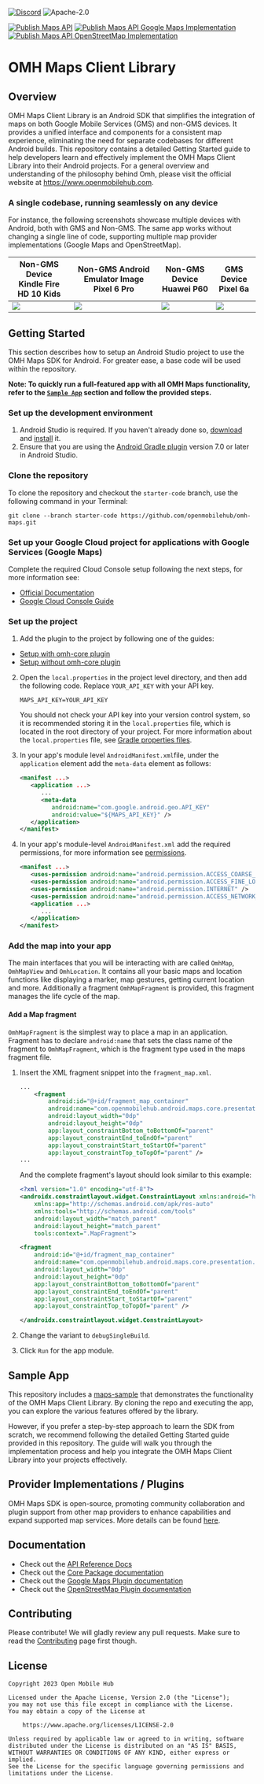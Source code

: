 [![Discord](https://img.shields.io/discord/1115727214827278446)](https://discord.gg/X8QB9DJXX6)
![Apache-2.0](https://img.shields.io/badge/license-Apache-blue)

<!--
// TODO - enable when the repo gets released and is public
![GitHub contributors](https://img.shields.io/github/contributors/openmobilehub/omh-maps)
-->

[![Publish Maps API](https://github.com/openmobilehub/omh-maps/actions/workflows/publish_maps_api.yml/badge.svg)](https://github.com/openmobilehub/omh-maps/actions/workflows/publish_maps_api.yml)
[![Publish Maps API Google Maps Implementation](https://github.com/openmobilehub/omh-maps/actions/workflows/publish_maps_api_gms.yml/badge.svg)](https://github.com/openmobilehub/omh-maps/actions/workflows/publish_maps_api_gms.yml)
[![Publish Maps API OpenStreetMap Implementation](https://github.com/openmobilehub/omh-maps/actions/workflows/publish_maps_api_ngms.yml/badge.svg)](https://github.com/openmobilehub/omh-maps/actions/workflows/publish_maps_api_ngms.yml)

# OMH Maps Client Library

## Overview

OMH Maps Client Library is an Android SDK that simplifies the integration of maps on both Google Mobile Services (GMS) and non-GMS devices. It provides a unified interface and components for a consistent map experience, eliminating the need for separate codebases for different Android builds. This repository contains a detailed Getting Started guide to help developers learn and effectively implement the OMH Maps Client Library into their Android projects. For a general overview and understanding of the philosophy behind Omh, please visit the official website at https://www.openmobilehub.com.

### A single codebase, running seamlessly on any device

For instance, the following screenshots showcase multiple devices with Android, both with GMS and Non-GMS. The same app works without changing a single line of code, supporting multiple map provider implementations (Google Maps and OpenStreetMap).

<div align="center">

| Non-GMS Device</br>Kindle Fire HD 10 Kids      | Non-GMS Android Emulator Image</br>Pixel 6 Pro  | Non-GMS Device</br>Huawei P60                      | GMS Device</br>Pixel 6a                      |
| ---------------------------------------------- | ----------------------------------------------- | -------------------------------------------------- | -------------------------------------------- |
| <img src="images/omh-maps-non-gms-kindle.gif"> | <img src="images/omh-maps-non-gms-pixel-6.gif"> | <img src="images/omh-maps-non-gms-huawei-p60.gif"> | <img src="images/omh-maps-gms-pixel-6a.gif"> |

</div>

## Getting Started

This section describes how to setup an Android Studio project to use the OMH Maps SDK for Android. For greater ease, a base code will be used within the repository.

**Note: To quickly run a full-featured app with all OMH Maps functionality, refer to the [`Sample App`](#sample-app) section and follow the provided steps.**

### Set up the development environment

1. Android Studio is required. If you haven't already done so, [download](https://developer.android.com/studio/index.html) and [install](https://developer.android.com/studio/install.html?pkg=studio) it.
2. Ensure that you are using the [Android Gradle plugin](https://developer.android.com/studio/releases/gradle-plugin) version 7.0 or later in Android Studio.

### Clone the repository

To clone the repository and checkout the `starter-code` branch, use the following command in your Terminal:

```
git clone --branch starter-code https://github.com/openmobilehub/omh-maps.git
```

### Set up your Google Cloud project for applications with Google Services (Google Maps)

Complete the required Cloud Console setup following the next steps, for more information see:

- [Official Documentation](https://developers.google.com/maps/documentation/android-sdk/cloud-setup)
- [Google Cloud Console Guide](/packages/plugin-googlemaps/docs/advanced/CLOUD_CONSOLE_SETUP.md)

### Set up the project

1. Add the plugin to the project by following one of the guides:

- [Setup with omh-core plugin](./packages/core/docs/SETUP_WITH_OMH_CORE_PLUGIN.md)
- [Setup without omh-core plugin](./packages/core/docs/SETUP_WITHOUT_OMH_CORE_PLUGIN.md)

2. Open the `local.properties` in the project level directory, and then add the following code. Replace `YOUR_API_KEY` with your API key.

   ```properties
   MAPS_API_KEY=YOUR_API_KEY
   ```

   You should not check your API key into your version control system, so it is recommended
   storing it in the `local.properties` file, which is located in the root directory of your project.
   For more information about the `local.properties` file, see [Gradle properties files](https://developer.android.com/studio/build#properties-files).

3. In your app's module level `AndroidManifest.xml`file, under the `application` element add the `meta-data` element as follows:

   ```xml
   <manifest ...>
      <application ...>
         ...
         <meta-data
            android:name="com.google.android.geo.API_KEY"
            android:value="${MAPS_API_KEY}" />
      </application>
   </manifest>
   ```

4. In your app's module-level `AndroidManifest.xml` add the required permissions, for more information see [permissions](https://developer.android.com/training/permissions/declaring).

   ```xml
   <manifest ...>
      <uses-permission android:name="android.permission.ACCESS_COARSE_LOCATION" />
      <uses-permission android:name="android.permission.ACCESS_FINE_LOCATION" />
      <uses-permission android:name="android.permission.INTERNET" />
      <uses-permission android:name="android.permission.ACCESS_NETWORK_STATE" />
      <application ...>
         ...
      </application>
   </manifest>
   ```

### Add the map into your app

The main interfaces that you will be interacting with are called `OmhMap`, `OmhMapView` and `OmhLocation`.
It contains all your basic maps and location functions like displaying a marker, map gestures, getting current location and more.
Additionally a fragment `OmhMapFragment` is provided, this fragment manages the life cycle of the map.

#### Add a Map fragment

`OmhMapFragment` is the simplest way to place a map in an application.
Fragment has to declare `android:name` that sets the class name of the fragment to `OmhMapFragment`, which is the fragment type used in the maps fragment file.

1. Insert the XML fragment snippet into the `fragment_map.xml`.

   ```xml
   ...
       <fragment
           android:id="@+id/fragment_map_container"
           android:name="com.openmobilehub.android.maps.core.presentation.fragments.OmhMapFragment"
           android:layout_width="0dp"
           android:layout_height="0dp"
           app:layout_constraintBottom_toBottomOf="parent"
           app:layout_constraintEnd_toEndOf="parent"
           app:layout_constraintStart_toStartOf="parent"
           app:layout_constraintTop_toTopOf="parent" />
   ...
   ```

   And the complete fragment's layout should look similar to this example:

   ```xml
   <?xml version="1.0" encoding="utf-8"?>
   <androidx.constraintlayout.widget.ConstraintLayout xmlns:android="http://schemas.android.com/apk/res/android"
       xmlns:app="http://schemas.android.com/apk/res-auto"
       xmlns:tools="http://schemas.android.com/tools"
       android:layout_width="match_parent"
       android:layout_height="match_parent"
       tools:context=".MapFragment">

   <fragment
       android:id="@+id/fragment_map_container"
       android:name="com.openmobilehub.android.maps.core.presentation.fragments.OmhMapFragment"
       android:layout_width="0dp"
       android:layout_height="0dp"
       app:layout_constraintBottom_toBottomOf="parent"
       app:layout_constraintEnd_toEndOf="parent"
       app:layout_constraintStart_toStartOf="parent"
       app:layout_constraintTop_toTopOf="parent" />

   </androidx.constraintlayout.widget.ConstraintLayout>
   ```

2. Change the variant to `debugSingleBuild`.
3. Click `Run` for the app module.

## Sample App

This repository includes a [maps-sample](/apps/maps-sample) that demonstrates the functionality of the OMH Maps Client Library. By cloning the repo and executing the app, you can explore the various features offered by the library.

However, if you prefer a step-by-step approach to learn the SDK from scratch, we recommend following the detailed Getting Started guide provided in this repository. The guide will walk you through the implementation process and help you integrate the OMH Maps Client Library into your projects effectively.

## Provider Implementations / Plugins

OMH Maps SDK is open-source, promoting community collaboration and plugin support from other map providers to enhance capabilities and expand supported map services. More details can be found [here](./packages/core/docs/plugins/PLUGINS.md).

## Documentation

- Check out the [API Reference Docs](https://openmobilehub.github.io/omh-maps)
- Check out the [Core Package documentation](/packages/core/README.md)
- Check out the [Google Maps Plugin documentation](/packages/plugin-googlemaps/README.md)
- Check out the [OpenStreetMap Plugin documentation](/packages/plugin-openstreetmap/README.md)

## Contributing

Please contribute! We will gladly review any pull requests. Make sure to read the [Contributing](/CONTRIBUTING.md) page first though.

## License

```
Copyright 2023 Open Mobile Hub

Licensed under the Apache License, Version 2.0 (the "License");
you may not use this file except in compliance with the License.
You may obtain a copy of the License at

    https://www.apache.org/licenses/LICENSE-2.0

Unless required by applicable law or agreed to in writing, software
distributed under the License is distributed on an "AS IS" BASIS,
WITHOUT WARRANTIES OR CONDITIONS OF ANY KIND, either express or implied.
See the License for the specific language governing permissions and
limitations under the License.
```
